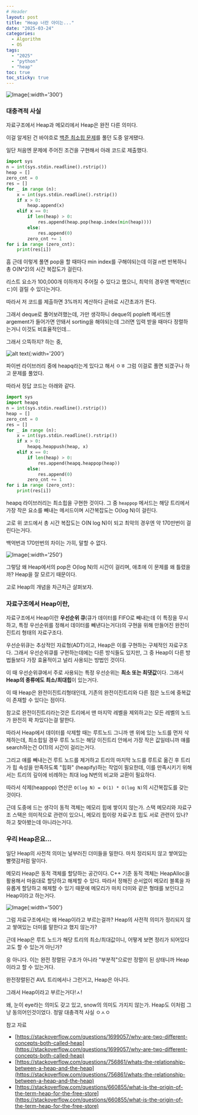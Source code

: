 ```yaml
---
# Header
layout: post
title: "Heap 너란 아이는..."
date: "2025-03-24"
categories: 
  - Algorithm
  - OS
tags: 
  - "2025"
  - "python"
  - "heap"
toc: true
toc_sticky: true
---
```


![Image](https://github.com/user-attachments/assets/cb82c5f0-f1ad-458d-b033-c0d2be3ce9f5){:width='300'}

### 대충격적 사실
자료구조에서 Heap과 메모리에서 Heap은 완전 다른 의미다.

이걸 알게된 건 바야흐로
[백준 최소힙 문제](https://www.acmicpc.net/problem/1927)를 풀던 도중 알게됐다.

일단 처음엔 문제에 주어진 조건을 구현해서 아래 코드로 제출했다.
```python
import sys
n = int(sys.stdin.readline().rstrip())
heap = []
zero_cnt = 0
res = []
for _ in range (n):
    x = int(sys.stdin.readline().rstrip())
    if x > 0:
        heap.append(x)
    elif x == 0:
        if len(heap) > 0:
            res.append(heap.pop(heap.index(min(heap))))
        else:
            res.append(0)
        zero_cnt += 1
for i in range (zero_cnt):
    print(res[i])
```
흠 근데 이렇게 풀면 pop을 할 때마다 min index를 구해야되는데 이걸 n번 반복하니 총 O(N^2)의 시간 복잡도가 걸린다.

리스트 요소가 100,000개 이하까지 주어질 수 있다고 했으니,
최악의 경우엔 백억번(ㄷㄷ)이 걸릴 수 있다는거다.

따라서 저 코드를 제출하면 3%까지 계산하다 곧바로 시간초과가 뜬다.

그래서 deque로 풀어보려했는데, 가만 생각하니 deque의 popleft 메서드엔 argement가 들어가면 안돼서 sorting을 해야되는데 그러면 입력 받을 때마다 정렬하는거니 이것도 비효율적인데...

그래서 으뜩하지? 하는 중,

![alt text](https://i.pinimg.com/736x/01/52/51/015251d9b1c2c99338ab666b4de3bdf9.jpg){:width='200'}

파이썬 라이브러리 중에 heapq라는게 있다고 해서 ㅇㅎ 그럼 이걸로 풀면 되겠구나 하고 문제를 풀었다.

따라서 정답 코드는 아래와 같다.
```python
import sys
import heapq
n = int(sys.stdin.readline().rstrip())
heap = []
zero_cnt = 0
res = []
for _ in range (n):
    x = int(sys.stdin.readline().rstrip())
    if x > 0:
        heapq.heappush(heap, x)
    elif x == 0:
        if len(heap) > 0:
            res.append(heapq.heappop(heap))
        else:
            res.append(0)
        zero_cnt += 1
for i in range (zero_cnt):
    print(res[i])
```
heapq 라이브러리는 최소힙을 구현한 것이다. 그 중 `heappop` 메서드는 해당 트리에서 가장 작은 요소를 빼내는 메서드이며 시간복잡도는 O(log N)이 걸린다. 

고로 위 코드에서 총 시간 복잡도는 O(N log N)이 되고 최악의 경우엔 약 170만번이 걸린다는거다.

백억번과 170만번의 차이는 가히, 말할 수 없다.

![Image](https://github.com/user-attachments/assets/701700a1-1d04-4288-ba9e-0110ae8adb3c){:width='250'}

그렇담 왜 Heap에서의 pop은 O(log N)의 시간이 걸리며, 애초에 이 문제를 왜 틀렸을까? Heap을 잘 모르기 때문이다.

고로 Heap의 개념을 차근차근 살펴보자.

### 자료구조에서 Heap이란,
자료구조에서 Heap이란 **우선순위 큐**(큐가 데이터를 FIFO로 빼내는데 이 특징을 무시하고, 특정 우선순위를 정해서 데이터를 빼낸다는거다)의 구현을 위해 만들어진 완전이진트리 형태의 자료구조다.

우선순위큐는 추상적인 자료형(ADT)이고, Heap은 이를 구현하는 구체적인 자료구조다. 그래서 우선순위큐를 구현하는데에는 다른 방식들도 있지만, 그 중 Heap이 다른 방법들보다 가장 효율적이고 널리 사용되는 방법인 것이다.

이 때 우선순위큐에서 주로 사용되는 특정 우선순위는 **최소 또는 최댓값**이다. 그래서 **Heap의 종류에도 최소/최대힙**이 있는거다.

이 때 Heap은 완전이진트리형태인데, 기존의 완전이진트리와 다른 점은 노드에 중복값이 존재할 수 있다는 점이다.

참고로 완전이진트리라는것은 트리에서 맨 마지막 레벨을 제외하고는 모든 레벨의 노드가 완전히 꽉 차있다는걸 말한다. 

따라서 Heap에서 데이터를 삭제할 때는 루트노드 그니까 맨 위에 있는 노드를 먼저 삭제하는데, 최소힙일 경우 루트 노드는 해당 이진트리 안에서 가장 작은 값일테니까 얘를 search하는건 O(1)의 시간이 걸리는거다.

그리고 얘를 빼내는건 루트 노드를 제거하고 트리의 마지막 노드를 루트로 옮긴 후 트리가 힙 속성을 만족하도록 "힙화" (heapify)하는 작업이 필요한데, 이를 만족시키기 위해서는 트리의 깊이에 비례하는 최대 log N번의 비교와 교환이 필요하다.

따라서 삭제(heappop) 연산은 `O(log N) = O(1) * O(log N)`의 시간복잡도를 갖는 것이다.

근데 도중에 드는 생각이 동적 객체는 메모리 힙에 쌓이지 않는가. 스택 메모리와 자료구조 스택은 의미적으로 관련이 있으니, 메모리 힙이랑 자료구조 힙도 서로 관련이 있나? 하고 찾아봤는데 아니라는거다.

### 우리 Heap은요...

일단 Heap의 사전적 의미는 널부러진 더미들을 밀한다. 마치 정리되지 않고 쌓여있는 빨랫감처럼 말이다. 

메모리 Heap은 동적 객체를 할당하는 공간이다.
C++ 기준 동적 객체는 HeapAlloc을 활용해서 마음대로 할당하고 해제할 수 있다. 따라서 정해진 순서없이 메모리 블록을 자유롭게 할당하고 해제할 수 있기 때문에 메모리가 마치 더미와 같은 형태를 보인다고 Heap이라고 하는거다.

![Image](https://github.com/user-attachments/assets/7fa82568-c31e-4771-aafc-bb5b29afee52){:width='500'}

그럼 자료구조에서는 왜 Heap이라고 부르는걸까? Heap의 사전적 의미가 정리되지 않고 쌓여있는 더미를 말한다고 했지 않는가?

근데 Heap은 루트 노드가 해당 트리의 최소/최대값이니, 어떻게 보면 정리가 되어있다고도 할 수 있는거 아닌가?

응 아니다. 이는 완전 정렬된 구조가 아니라 "부분적"으로만 정렬이 된 상태니까 Heap이라고 할 수 있는거다.

완전정렬된건 AVL 트리에서나 그런거고, Heap은 아니다.

그래서 Heap이라고 부르는거다!ㅅ!

왜, 눈이 eye라는 의미도 갖고 있고, snow의 의미도 가지지 않는가. 
Heap도 이처럼 그냥 동의어인것이었다.
정말 대충격적 사실 ㅇㅅㅇ

참고 자료
- [https://stackoverflow.com/questions/1699057/why-are-two-different-concepts-both-called-heap](https://stackoverflow.com/questions/1699057/why-are-two-different-concepts-both-called-heap)
- [https://stackoverflow.com/questions/756861/whats-the-relationship-between-a-heap-and-the-heap](https://stackoverflow.com/questions/756861/whats-the-relationship-between-a-heap-and-the-heap)
- [https://stackoverflow.com/questions/660855/what-is-the-origin-of-the-term-heap-for-the-free-store](https://stackoverflow.com/questions/660855/what-is-the-origin-of-the-term-heap-for-the-free-store)